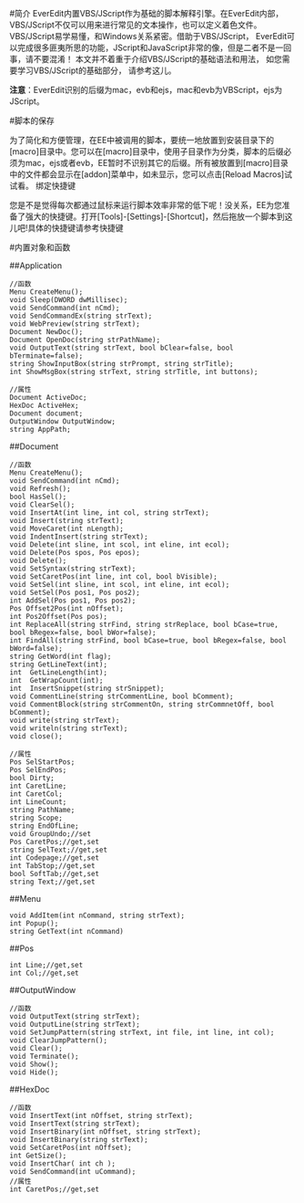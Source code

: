 #简介
EverEdit内置VBS/JScript作为基础的脚本解释引擎。在EverEdit内部，VBS/JScript不仅可以用来进行常见的文本操作，也可以定义着色文件。VBS/JScript易学易懂，和Windows关系紧密。借助于VBS/JScript， EverEdit可以完成很多匪夷所思的功能，JScript和JavaScript非常的像，但是二者不是一回事，请不要混淆！ 本文并不着重于介绍VBS/JScript的基础语法和用法， 如您需要学习VBS/JScript的基础部分， 请参考这儿。
 
**注意**：EverEdit识别的后缀为mac，evb和ejs，mac和evb为VBScript，ejs为JScript。

#脚本的保存

为了简化和方便管理，在EE中被调用的脚本，要统一地放置到安装目录下的[macro]目录中。您可以在[macro]目录中，使用子目录作为分类，脚本的后缀必须为mac，ejs或者evb，EE暂时不识别其它的后缀。所有被放置到[macro]目录中的文件都会显示在[addon]菜单中，如未显示，您可以点击[Reload Macros]试试看。
绑定快捷键

您是不是觉得每次都通过鼠标来运行脚本效率非常的低下呢！没关系，EE为您准备了强大的快捷键。打开[Tools]-[Settings]-[Shortcut]，然后拖放一个脚本到这儿吧!具体的快捷键请参考快捷键
 
#内置对象和函数

##Application

```
//函数
Menu CreateMenu();
void Sleep(DWORD dwMillisec);
void SendCommand(int nCmd);
void SendCommandEx(string strText);
void WebPreview(string strText);
Document NewDoc();
Document OpenDoc(string strPathName);
void OutputText(string strText, bool bClear=false, bool bTerminate=false);
string ShowInputBox(string strPrompt, string strTitle);
int ShowMsgBox(string strText, string strTitle, int buttons);
 
//属性
Document ActiveDoc;
HexDoc ActiveHex;
Document document;
OutputWindow OutputWindow;
string AppPath;
```

##Document

```
//函数
Menu CreateMenu();
void SendCommand(int nCmd);
void Refresh();
bool HasSel();
void ClearSel();
void InsertAt(int line, int col, string strText);
void Insert(string strText);
void MoveCaret(int nLength);
void IndentInsert(string strText);
void Delete(int sline, int scol, int eline, int ecol);
void Delete(Pos spos, Pos epos);
void Delete();
void SetSyntax(string strText);
void SetCaretPos(int line, int col, bool bVisible);
void SetSel(int sline, int scol, int eline, int ecol);
void SetSel(Pos pos1, Pos pos2);
int AddSel(Pos pos1, Pos pos2);
Pos Offset2Pos(int nOffset);
int Pos2Offset(Pos pos);
int ReplaceAll(string strFind, string strReplace, bool bCase=true, bool bRegex=false, bool bWor=false);
int FindAll(string strFind, bool bCase=true, bool bRegex=false, bool bWord=false);
string GetWord(int flag);
string GetLineText(int);
int  GetLineLength(int);
int  GetWrapCount(int);
int  InsertSnippet(string strSnippet);
void CommentLine(string strCommentLine, bool bComment);
void CommentBlock(string strCommentOn, string strCommnetOff, bool bComment);
void write(string strText);
void writeln(string strText);
void close();
 
//属性
Pos SelStartPos;
Pos SelEndPos;
bool Dirty;
int CaretLine;
int CaretCol;
int LineCount;
string PathName;
string Scope;
string EndOfLine;
void GroupUndo;//set
Pos CaretPos;//get,set
string SelText;//get,set
int Codepage;//get,set
int TabStop;//get,set
bool SoftTab;//get,set
string Text;//get,set
```

##Menu

```
void AddItem(int nCommand, string strText);
int Popup();
string GetText(int nCommand)
```

##Pos

```
int Line;//get,set
int Col;//get,set
```

##OutputWindow

```
//函数
void OutputText(string strText);
void OutputLine(string strText);
void SetJumpPattern(string strText, int file, int line, int col);
void ClearJumpPattern();
void Clear();
void Terminate();
void Show();
void Hide();
```

##HexDoc

```
//函数
void InsertText(int nOffset, string strText);
void InsertText(string strText);
void InsertBinary(int nOffset, string strText);
void InsertBinary(string strText);
void SetCaretPos(int nOffset);
int GetSize();
void InsertChar( int ch );
void SendCommand(int uCommand);
//属性
int CaretPos;//get,set
```
 
 
